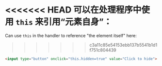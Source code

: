 <<<<<<< HEAD
可以在处理程序中使用 `this` 来引用“元素自身”：
=======
Can use `this` in the handler to reference "the element itself" here:
>>>>>>> c3a11c85e54153ebb137b5541b1d1f751c804439

```html run height=50
<input type="button" onclick="this.hidden=true" value="Click to hide">
```
